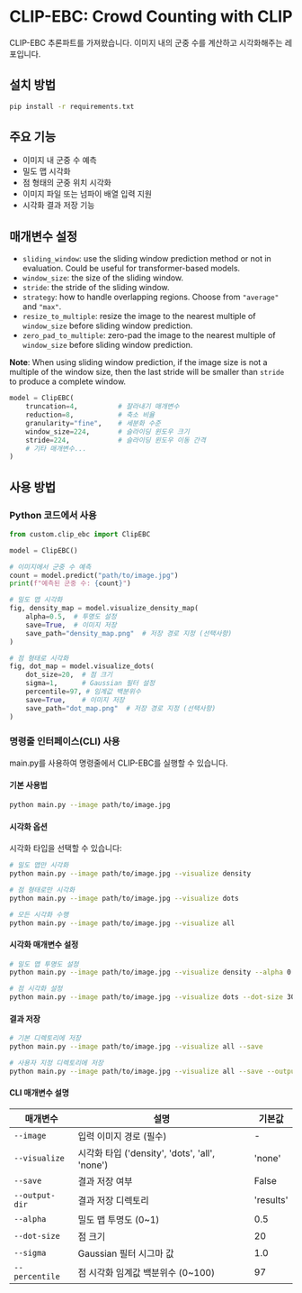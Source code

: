 # CLIP-EBC: Crowd Counting with CLIP

CLIP-EBC 추론파트를 가져왔습니다.
이미지 내의 군중 수를 계산하고 시각화해주는 레포입니다.

## 설치 방법

```bash
pip install -r requirements.txt
```
## 주요 기능

- 이미지 내 군중 수 예측
- 밀도 맵 시각화
- 점 형태의 군중 위치 시각화
- 이미지 파일 또는 넘파이 배열 입력 지원
- 시각화 결과 저장 기능


## 매개변수 설정
- `sliding_window`: use the sliding window prediction method or not in evaluation. Could be useful for transformer-based models.
- `window_size`: the size of the sliding window.
- `stride`: the stride of the sliding window.
- `strategy`: how to handle overlapping regions. Choose from `"average"` and `"max"`.
- `resize_to_multiple`: resize the image to the nearest multiple of `window_size` before sliding window prediction.
- `zero_pad_to_multiple`: zero-pad the image to the nearest multiple of `window_size` before sliding window prediction.

**Note**: When using sliding window prediction, if the image size is not a multiple of the window size, then the last stride will be smaller than `stride` to produce a complete window.


```python
model = ClipEBC(
    truncation=4,          # 잘라내기 매개변수
    reduction=8,           # 축소 비율
    granularity="fine",    # 세분화 수준
    window_size=224,       # 슬라이딩 윈도우 크기
    stride=224,            # 슬라이딩 윈도우 이동 간격
    # 기타 매개변수...
)
```


## 사용 방법

### Python 코드에서 사용
```python
from custom.clip_ebc import ClipEBC

model = ClipEBC()

# 이미지에서 군중 수 예측
count = model.predict("path/to/image.jpg")
print(f"예측된 군중 수: {count}")

# 밀도 맵 시각화
fig, density_map = model.visualize_density_map(
    alpha=0.5,  # 투명도 설정
    save=True,  # 이미지 저장
    save_path="density_map.png"  # 저장 경로 지정 (선택사항)
)

# 점 형태로 시각화
fig, dot_map = model.visualize_dots(
    dot_size=20,  # 점 크기
    sigma=1,      # Gaussian 필터 설정
    percentile=97, # 임계값 백분위수
    save=True,    # 이미지 저장
    save_path="dot_map.png"  # 저장 경로 지정 (선택사항)
)
```

### 명령줄 인터페이스(CLI) 사용

main.py를 사용하여 명령줄에서 CLIP-EBC를 실행할 수 있습니다.

#### 기본 사용법

```bash
python main.py --image path/to/image.jpg
```

#### 시각화 옵션

시각화 타입을 선택할 수 있습니다:
```bash
# 밀도 맵만 시각화
python main.py --image path/to/image.jpg --visualize density

# 점 형태로만 시각화
python main.py --image path/to/image.jpg --visualize dots

# 모든 시각화 수행
python main.py --image path/to/image.jpg --visualize all
```

#### 시각화 매개변수 설정

```bash
# 밀도 맵 투명도 설정
python main.py --image path/to/image.jpg --visualize density --alpha 0.7

# 점 시각화 설정
python main.py --image path/to/image.jpg --visualize dots --dot-size 30 --sigma 1.5 --percentile 95
```

#### 결과 저장

```bash
# 기본 디렉토리에 저장
python main.py --image path/to/image.jpg --visualize all --save

# 사용자 지정 디렉토리에 저장
python main.py --image path/to/image.jpg --visualize all --save --output-dir my_results
```

#### CLI 매개변수 설명

| 매개변수 | 설명 | 기본값 |
|----------|------|---------|
| `--image` | 입력 이미지 경로 (필수) | - |
| `--visualize` | 시각화 타입 ('density', 'dots', 'all', 'none') | 'none' |
| `--save` | 결과 저장 여부 | False |
| `--output-dir` | 결과 저장 디렉토리 | 'results' |
| `--alpha` | 밀도 맵 투명도 (0~1) | 0.5 |
| `--dot-size` | 점 크기 | 20 |
| `--sigma` | Gaussian 필터 시그마 값 | 1.0 |
| `--percentile` | 점 시각화 임계값 백분위수 (0~100) | 97 |


